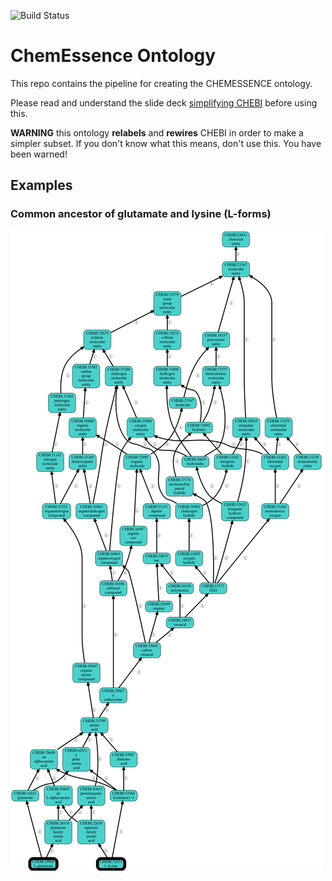 
![Build Status](https://github.com/cmungall/chemessence/actions/workflows/qc.yml/badge.svg)
# ChemEssence Ontology

This repo contains the pipeline for creating the CHEMESSENCE ontology.

Please read and understand the slide deck [simplifying
CHEBI](https://docs.google.com/presentation/d/1R3NRzH70ERjwebqecgt2OYKC8sIuB1_Xs7ENyWAXgjc/edit#slide=id.g2e88609578d_0_6)
before using this.

__WARNING__ this ontology **relabels** and **rewires** CHEBI in order
to make a simpler subset. If you don't know what this means, don't use
this. You have been warned!

## Examples

### Common ancestor of glutamate and lysine (L-forms)

![obographviz of Lysines and Glutamate](docs/images/example-Lys-Glu.png)


